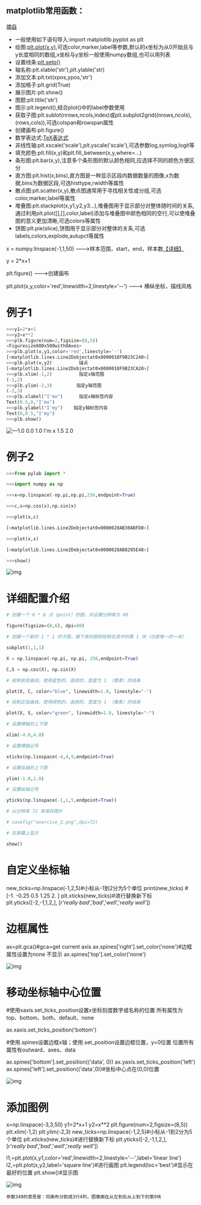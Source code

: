 ## matplotlib常用函数：

[摘自](https://www.cnblogs.com/limitlessun/p/8489749.html#_label2)

- 一般使用如下语句导入:import matplotlib.pyplot as plt
- 绘图:[plt.plot(x,y)](https://matplotlib.org/api/_as_gen/matplotlib.pyplot.plot.html#matplotlib.pyplot.plot),可选color,marker,label等参数,默认的x坐标为从0开始且与y长度相同的数组,x坐标与y坐标一般使用numpy数组,也可以用列表
- 设置线条:[plt.setp()](https://matplotlib.org/api/_as_gen/matplotlib.pyplot.setp.html#matplotlib.pyplot.setp)
- 轴名称:plt.xlable('str'),plt.ylable('str)
- 添加文本:plt.txt(xpos,ypos,'str')
- 添加格子:plt.grid(True)
- 展示图片:plt.show()
- 图题:plt.title('str')
- 图示:plt.legend(),结合plot()中的label参数使用
- 获取子图:plt.sublot(nrows,ncols,index)或plt.subplot2grid((nrows,ncols),(rows,cols)),可选colspan和rowspan属性
- 创建画布:plt.figure()
- 数学表达式:[TeX表达式](https://matplotlib.org/users/mathtext.html#mathtext-tutorial)
- 非线性轴:plt.xscale('scale'),plt.yscale('scale'),可选参数log,symlog,logit等
- 填充颜色:plt.fill(x,y)和plt.fill_between(x,y,where=...)
- 条形图:plt.bar(x,y),注意多个条形图的默认颜色相同,应选择不同的颜色方便区分
- 直方图:plt.hist(x,bins),直方图是一种显示区段内数据数量的图像,x为数据,bins为数据区段,可选histtype,rwidth等属性
- 散点图:plt.scatter(x,y),散点图通常用于寻找相关性或分组,可选color,marker,label等属性
- 堆叠图:plt.stackplot(x,y1,y2,y3...),堆叠图用于显示部分对整体随时间的关系,通过利用plt.plot([],[],color,label)添加与堆叠图中颜色相同的空行,可以使堆叠图的意义更加清晰,可选colors等属性
- 饼图:plt.pie(slice),饼图用于显示部分对整体的关系,可选labels,colors,explode,autupct等属性

x = numpy.linspace(-1,1,50)  --->样本范围，start，end，样本数[【详细】](onenote:#numpy.linspace&section-id={2C0D71B8-0D06-4DD0-BC69-3B33DBF4D5A5}&page-id={E1537C6B-41FA-4F77-9ECD-5D2A3901FDE3}&end&base-path=https://d.docs.live.net/b474b7e27a180c3d/Documents/机器学习/python3.one)

y = 2*x+1

plt.figure()   --->创建画布

plt.plot(x,y,color='red',linewidth=2,linestyle='--')   ---> 横纵坐标，描线风格

# 例子1

```python
>>>y1=2*x+1
>>>y2=x**2
>>>plb.figure(num=2,figsize=(8,5))
<Figuresize800x500with0Axes>
>>>plb.plot(x,y1,color='red',linestyle='-')
[<matplotlib.lines.Line2Dobjectat0x0000018F9B23C240>]
>>>plb.plot(x,y2)          描点
[<matplotlib.lines.Line2Dobjectat0x0000018F9B23CA20>]
>>>plb.xlim(-1,2)          指定x轴范围
(-1,2)
>>>plb.ylim(-2,3)         指定y轴范围
(-2,3)
>>>plb.xlabel("I'mx")      指定x轴标签内容
Text(0.5,0,"I'mx")
>>>plb.ylabel("I'my")    指定y轴标签内容
Text(0,0.5,"I'my")
>>>plb.show()
```

![—1.0  0.0  1.0  I'm x  1.5  2.0 ](matplotlib.assets/clip_image001.png)

# 例子2

```python
>>>from pylab import * 

>>>import numpy as np

>>>x=np.linspace(-np.pi,np.pi,256,endpoint=True)

>>>c,s=np.cos(x),np.sin(x)

>>>plot(x,c)

[<matplotlib.lines.Line2Dobjectat0x0000028AB30ABFD0>]

>>>plot(x,s)

[<matplotlib.lines.Line2Dobjectat0x0000028AB8295E48>]

>>>show()
```



![img](matplotlib.assets/clip_image002.png)

# 详细配置介绍

```python
# 创建一个 8 * 6 点（point）的图，并设置分辨率为 80

figure(figsize=(8,6), dpi=80)

# 创建一个新的 1 * 1 的子图，接下来的图样绘制在其中的第 1 块（也是唯一的一块）

subplot(1,1,1)

X = np.linspace(-np.pi, np.pi, 256,endpoint=True)

C,S = np.cos(X), np.sin(X)

# 绘制余弦曲线，使用蓝色的、连续的、宽度为 1 （像素）的线条

plot(X, C, color="blue", linewidth=1.0, linestyle="-")

# 绘制正弦曲线，使用绿色的、连续的、宽度为 1 （像素）的线条

plot(X, S, color="green", linewidth=1.0, linestyle="-")

# 设置横轴的上下限

xlim(-4.0,4.0)

# 设置横轴记号

xticks(np.linspace(-4,4,9,endpoint=True)

# 设置纵轴的上下限

ylim(-1.0,1.0)

# 设置纵轴记号

yticks(np.linspace(-1,1,5,endpoint=True))

# 以分辨率 72 来保存图片

# savefig("exercice_2.png",dpi=72)

# 在屏幕上显示

show()
```



# 自定义坐标轴

new_ticks=np.linspace(-1,2,5)#小标从-1到2分为5个单位
 print(new_ticks)
 \#[-1.   -0.25  0.5   1.25  2.  ]
 plt.xticks(new_ticks)#进行替换新下标
 plt.yticks([-2,-1,1,2,], [r'$really\ bad$','$bad$','$well$','$really\ well$'])

# 边框属性

ax=plt.gca()#gca=get current axis
 ax.spines['right'].set_color('none')#边框属性设置为none 不显示
 ax.spines['top'].set_color('none')

![img](matplotlib.assets/clip_image003.png)

# 移动坐标轴中心位置

\#使用xaxis.set_ticks_position设置x坐标刻度数字或名称的位置 所有属性为top、bottom、both、default、none

ax.xaxis.set_ticks_position('bottom')

\#使用.spines设置边框x轴；使用.set_position设置边框位置，y=0位置 位置所有属性有outward、axes、data

ax.spines['bottom'].set_position(('data', 0))
 ax.yaxis.set_ticks_position('left')
 ax.spines['left'].set_position(('data',0))#坐标中心点在(0,0)位置

![img](matplotlib.assets/clip_image004.png)

# 添加图例

x=np.linspace(-3,3,50)
 y1=2*x+1
 y2=x**2
 plt.figure(num=2,figsize=(8,5))
 plt.xlim(-1,2)
 plt.ylim(-2,3)
 new_ticks=np.linspace(-1,2,5)#小标从-1到2分为5个单位
 plt.xticks(new_ticks)#进行替换新下标
 plt.yticks([-2,-1,1,2,],
            [r'$really\ bad$','$bad$','$well$','$really\ well$'])

l1,=plt.plot(x,y1,color='red',linewidth=2,linestyle='--',label='linear line')
 l2,=plt.plot(x,y2,label='square line')#进行画图
 plt.legend(loc='best')#显示在最好的位置
 plt.show()#显示图

![img](matplotlib.assets/clip_image005.png)

```
参数349的意思是：将画布分割成3行4列，图像画在从左到右从上到下的第9块
```